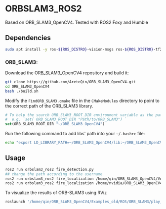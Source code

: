 # ORBSLAM3_ROS2
Based on ORB_SLAM3_OpenCV4. Tested with ROS2 Foxy and Humble

## Dependencies
```Bash
sudo apt install -y ros-${ROS_DISTRO}-vision-msgs ros-${ROS_DISTRO}-tf2-sensor-msgs ros-${ROS_DISTRO}-tf2-geometry-msgs
```

### ORB_SLAM3:

Download the ORB_SLAM3_OpenCV4 repository and build it:
```Bash
git clone https://github.com/AreteQin/ORB_SLAM3_OpenCV4.git
cd ORB_SLAM3_OpenCV4
bash ./build.sh
```

Modify the `FindORB_SLAM3.cmake` file in the `CMakeModules` directory to point to the correct path of the ORB_SLAM3 library.

```CMake
# To help the search ORB_SLAM3_ROOT_DIR environment variable as the path to ORB_SLAM3 root folder
#  e.g. `set( ORB_SLAM3_ROOT_DIR "Path/to/ORB_SLAM3") `
set(ORB_SLAM3_ROOT_DIR "~/ORB_SLAM3_OpenCV4")
```

Run the following command to add libs' path into your `~/.bashrc` file:
```Bash
echo "export LD_LIBRARY_PATH=~/ORB_SLAM3_OpenCV4/lib:~/ORB_SLAM3_OpenCV4/Thirdparty/DBoW2/lib:~/ORB_SLAM3_OpenCV4/Thirdparty/g2o/lib:\$LD_LIBRARY_PATH" >>~/.bashrc
````

## Usage

```Bash
ros2 run orbslam3_ros2 fire_detection.py
## change the path according to the username
ros2 run orbslam3_ros2 fire_localization /home/qin/ORB_SLAM3_OpenCV4/Vocabulary/ORBvoc.txt /home/qin/humble_ws/src/orbslam3_ros2/config/M300.yaml
ros2 run orbslam3_ros2 fire_localization /home/nvidia/ORB_SLAM3_OpenCV4/Vocabulary/ORBvoc.txt /home/nvidia/foxy_ws/src/orbslam3_ros2/config/M300.yaml
```

To visualize the results of ORB-SLAM3 using RViz
```bash
roslaunch '/home/qin/ORB_SLAM3_OpenCV4/Examples_old/ROS/ORB_SLAM3/play_bag_and_rviz.launch'
```